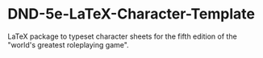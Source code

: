 # DND-5e-LaTeX-Character-Template
LaTeX package to typeset character sheets for the fifth edition of the "world's greatest roleplaying game".
